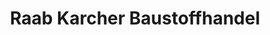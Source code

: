 ---
title: "Raab Karcher Baustoffhandel"
url: /goeppingen/raab-karcher-baustoffhandel/
shop: Baustoffe
---